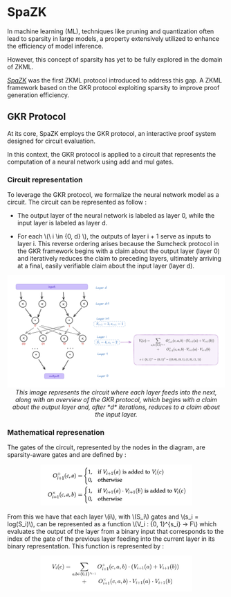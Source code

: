# SpaZK

In machine learning (ML), techniques like pruning and quantization often lead to sparsity in large models, a property extensively utilized to enhance the efficiency of model inference. 

However, this concept of sparsity has yet to be fully explored in the domain of ZKML.

[*SpaZK*](https://eprint.iacr.org/2024/1018.pdf) was the first ZKML protocol introduced to address this gap. A ZKML framework based on the GKR protocol exploiting sparsity to improve proof generation efficiency.


## GKR Protocol 

At its core, SpaZK employs the GKR protocol, an interactive proof system designed for circuit evaluation.

In this context, the GKR protocol is applied to a circuit that represents the computation of a neural network using add and mul gates.

### Circuit representation 

To leverage the GKR protocol, we formalize the neural network model as a circuit. The circuit can be represented as follow : 

* The output layer of the neural network is labeled as layer 0, while the input layer is labeled as layer d.

* For each \\(\ i \in \{0, d\} \\), the outputs of layer i + 1 serve as inputs to layer i. This reverse ordering arises because the Sumcheck protocol in the GKR framework begins with a claim about the output layer (layer 0) and iteratively reduces the claim to preceding layers, ultimately arriving at a final, easily verifiable claim about the input layer (layer d).


<div align="center">
    <img src="./img/ch05-GKR.png" alt="drawing" width="800">
    <br>
    <i>This image represents the circuit where each layer feeds into the next, along with an overview of the GKR protocol, which begins with a claim about the output layer and, after *d* iterations, reduces to a claim about the input layer.</i>
</div>


### Mathematical represenation
The gates of the circuit, represented by the nodes in the diagram, are sparsity-aware gates and are defined by :

<div align="center">
    <img src="./img/ch05-gates.png" alt="drawing" width="350">
</div>


From this we have that each layer \\(i\\), with \\(S_i\\) gates and \\(s_i = log\(S_i\)\\), can be represented as a function \\(V_i : \{0, 1\}^{s_i} → F\\) which evaluates the output of the layer from a binary input that corresponds to the index of the gate of the previous layer feeding into the current layer in its binary representation. This function is represented by :

<div align="center">
    <img src="./img/ch05-layer-eq.png" alt="drawing" width="350">
</div>





